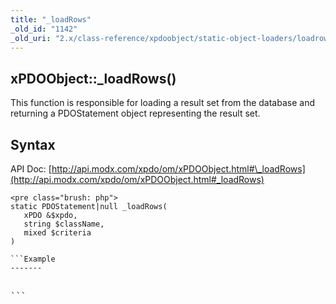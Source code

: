 ```yaml
---
title: "_loadRows"
_old_id: "1142"
_old_uri: "2.x/class-reference/xpdoobject/static-object-loaders/loadrows"
---
```


xPDOObject::\_loadRows()
------------------------

This function is responsible for loading a result set from the database and returning a PDOStatement object representing the result set.

Syntax
------

API Doc: [http://api.modx.com/xpdo/om/xPDOObject.html#\_loadRows](http://api.modx.com/xpdo/om/xPDOObject.html#_loadRows)

```
<pre class="brush: php">
static PDOStatement|null _loadRows(
   xPDO &$xpdo,
   string $className,
   mixed $criteria
)

```Example
-------

```
<pre class="brush: php">

```